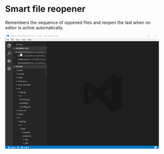 # Smart file reopener

Remembers the sequence of oppened files and reopen the last when no editor is active automatically.

![Usage example](docs/example.gif)